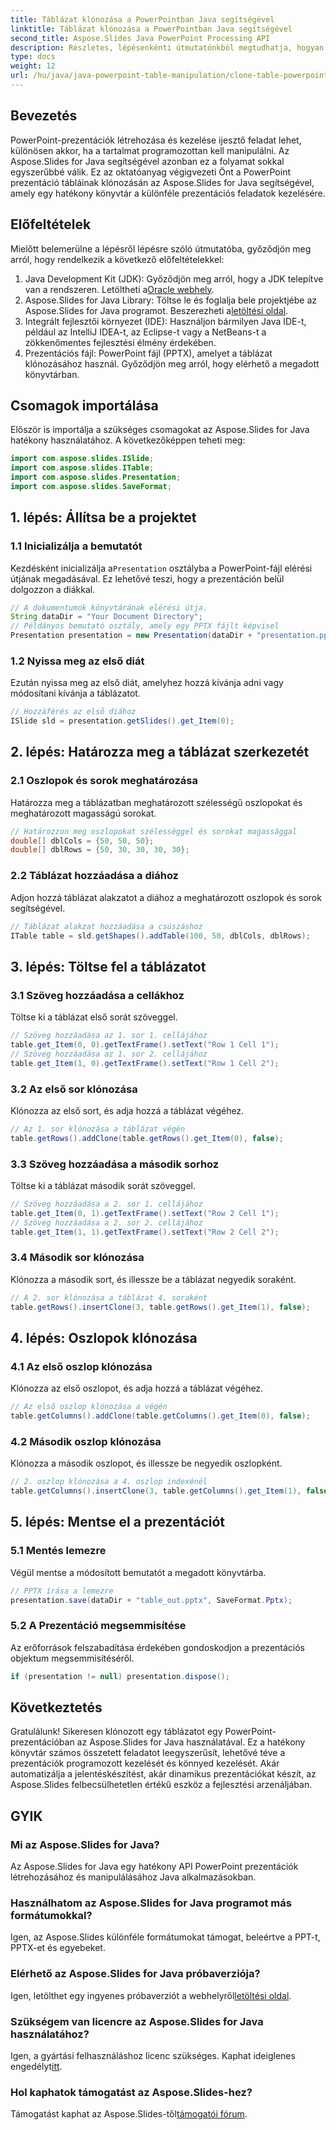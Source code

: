 ```yaml
---
title: Táblázat klónozása a PowerPointban Java segítségével
linktitle: Táblázat klónozása a PowerPointban Java segítségével
second_title: Aspose.Slides Java PowerPoint Processing API
description: Részletes, lépésenkénti útmutatónkból megtudhatja, hogyan klónozhat táblázatokat a PowerPointban az Aspose.Slides for Java segítségével. Egyszerűsítse a prezentáció kezelését.
type: docs
weight: 12
url: /hu/java/java-powerpoint-table-manipulation/clone-table-powerpoint-java/
---
```

## Bevezetés
PowerPoint-prezentációk létrehozása és kezelése ijesztő feladat lehet, különösen akkor, ha a tartalmat programozottan kell manipulálni. Az Aspose.Slides for Java segítségével azonban ez a folyamat sokkal egyszerűbbé válik. Ez az oktatóanyag végigvezeti Önt a PowerPoint prezentáció tábláinak klónozásán az Aspose.Slides for Java segítségével, amely egy hatékony könyvtár a különféle prezentációs feladatok kezelésére.
## Előfeltételek
Mielőtt belemerülne a lépésről lépésre szóló útmutatóba, győződjön meg arról, hogy rendelkezik a következő előfeltételekkel:
1.  Java Development Kit (JDK): Győződjön meg arról, hogy a JDK telepítve van a rendszeren. Letöltheti a[Oracle webhely](https://www.oracle.com/java/technologies/javase-downloads.html).
2.  Aspose.Slides for Java Library: Töltse le és foglalja bele projektjébe az Aspose.Slides for Java programot. Beszerezheti a[letöltési oldal](https://releases.aspose.com/slides/java/).
3. Integrált fejlesztői környezet (IDE): Használjon bármilyen Java IDE-t, például az IntelliJ IDEA-t, az Eclipse-t vagy a NetBeans-t a zökkenőmentes fejlesztési élmény érdekében.
4. Prezentációs fájl: PowerPoint fájl (PPTX), amelyet a táblázat klónozásához használ. Győződjön meg arról, hogy elérhető a megadott könyvtárban.
## Csomagok importálása
Először is importálja a szükséges csomagokat az Aspose.Slides for Java hatékony használatához. A következőképpen teheti meg:
```java
import com.aspose.slides.ISlide;
import com.aspose.slides.ITable;
import com.aspose.slides.Presentation;
import com.aspose.slides.SaveFormat;
```
## 1. lépés: Állítsa be a projektet
### 1.1 Inicializálja a bemutatót
 Kezdésként inicializálja a`Presentation` osztályba a PowerPoint-fájl elérési útjának megadásával. Ez lehetővé teszi, hogy a prezentáción belül dolgozzon a diákkal.
```java
// A dokumentumok könyvtárának elérési útja.
String dataDir = "Your Document Directory";
// Példányos bemutató osztály, amely egy PPTX fájlt képvisel
Presentation presentation = new Presentation(dataDir + "presentation.pptx");
```
### 1.2 Nyissa meg az első diát
Ezután nyissa meg az első diát, amelyhez hozzá kívánja adni vagy módosítani kívánja a táblázatot. 
```java
// Hozzáférés az első diához
ISlide sld = presentation.getSlides().get_Item(0);
```
## 2. lépés: Határozza meg a táblázat szerkezetét
### 2.1 Oszlopok és sorok meghatározása
Határozza meg a táblázatban meghatározott szélességű oszlopokat és meghatározott magasságú sorokat.
```java
// Határozzon meg oszlopokat szélességgel és sorokat magassággal
double[] dblCols = {50, 50, 50};
double[] dblRows = {50, 30, 30, 30, 30};
```
### 2.2 Táblázat hozzáadása a diához
Adjon hozzá táblázat alakzatot a diához a meghatározott oszlopok és sorok segítségével.
```java
// Táblázat alakzat hozzáadása a csúszáshoz
ITable table = sld.getShapes().addTable(100, 50, dblCols, dblRows);
```
## 3. lépés: Töltse fel a táblázatot
### 3.1 Szöveg hozzáadása a cellákhoz
Töltse ki a táblázat első sorát szöveggel.
```java
// Szöveg hozzáadása az 1. sor 1. cellájához
table.get_Item(0, 0).getTextFrame().setText("Row 1 Cell 1");
// Szöveg hozzáadása az 1. sor 2. cellájához
table.get_Item(1, 0).getTextFrame().setText("Row 1 Cell 2");
```
### 3.2 Az első sor klónozása
Klónozza az első sort, és adja hozzá a táblázat végéhez.
```java
// Az 1. sor klónozása a táblázat végén
table.getRows().addClone(table.getRows().get_Item(0), false);
```
### 3.3 Szöveg hozzáadása a második sorhoz
Töltse ki a táblázat második sorát szöveggel.
```java
// Szöveg hozzáadása a 2. sor 1. cellájához
table.get_Item(0, 1).getTextFrame().setText("Row 2 Cell 1");
// Szöveg hozzáadása a 2. sor 2. cellájához
table.get_Item(1, 1).getTextFrame().setText("Row 2 Cell 2");
```
### 3.4 Második sor klónozása
Klónozza a második sort, és illessze be a táblázat negyedik soraként.
```java
// A 2. sor klónozása a táblázat 4. soraként
table.getRows().insertClone(3, table.getRows().get_Item(1), false);
```
## 4. lépés: Oszlopok klónozása
### 4.1 Az első oszlop klónozása
Klónozza az első oszlopot, és adja hozzá a táblázat végéhez.
```java
// Az első oszlop klónozása a végén
table.getColumns().addClone(table.getColumns().get_Item(0), false);
```
### 4.2 Második oszlop klónozása
Klónozza a második oszlopot, és illessze be negyedik oszlopként.
```java
// 2. oszlop klónozása a 4. oszlop indexénél
table.getColumns().insertClone(3, table.getColumns().get_Item(1), false);
```
## 5. lépés: Mentse el a prezentációt
### 5.1 Mentés lemezre
Végül mentse a módosított bemutatót a megadott könyvtárba.
```java
// PPTX írása a lemezre
presentation.save(dataDir + "table_out.pptx", SaveFormat.Pptx);
```
### 5.2 A Prezentáció megsemmisítése
Az erőforrások felszabadítása érdekében gondoskodjon a prezentációs objektum megsemmisítéséről.
```java
if (presentation != null) presentation.dispose();
```
## Következtetés
Gratulálunk! Sikeresen klónozott egy táblázatot egy PowerPoint-prezentációban az Aspose.Slides for Java használatával. Ez a hatékony könyvtár számos összetett feladatot leegyszerűsít, lehetővé téve a prezentációk programozott kezelését és könnyed kezelését. Akár automatizálja a jelentéskészítést, akár dinamikus prezentációkat készít, az Aspose.Slides felbecsülhetetlen értékű eszköz a fejlesztési arzenáljában.
## GYIK
### Mi az Aspose.Slides for Java?
Az Aspose.Slides for Java egy hatékony API PowerPoint prezentációk létrehozásához és manipulálásához Java alkalmazásokban.
### Használhatom az Aspose.Slides for Java programot más formátumokkal?
Igen, az Aspose.Slides különféle formátumokat támogat, beleértve a PPT-t, PPTX-et és egyebeket.
### Elérhető az Aspose.Slides for Java próbaverziója?
 Igen, letölthet egy ingyenes próbaverziót a webhelyről[letöltési oldal](https://releases.aspose.com/).
### Szükségem van licencre az Aspose.Slides for Java használatához?
 Igen, a gyártási felhasználáshoz licenc szükséges. Kaphat ideiglenes engedélyt[itt](https://purchase.aspose.com/temporary-license/).
### Hol kaphatok támogatást az Aspose.Slides-hez?
 Támogatást kaphat az Aspose.Slides-től[támogatói fórum](https://forum.aspose.com/c/slides/11).